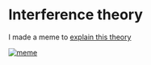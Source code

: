 # Interference theory



I made a meme to [explain this theory](https://en.wikipedia.org/wiki/Interference_theory)

[![meme](https://pbs.twimg.com/media/GLigGM0XUAAdXDN?format=png&name=small)](https://twitter.com/bhupeshimself/status/1781350061827305969)